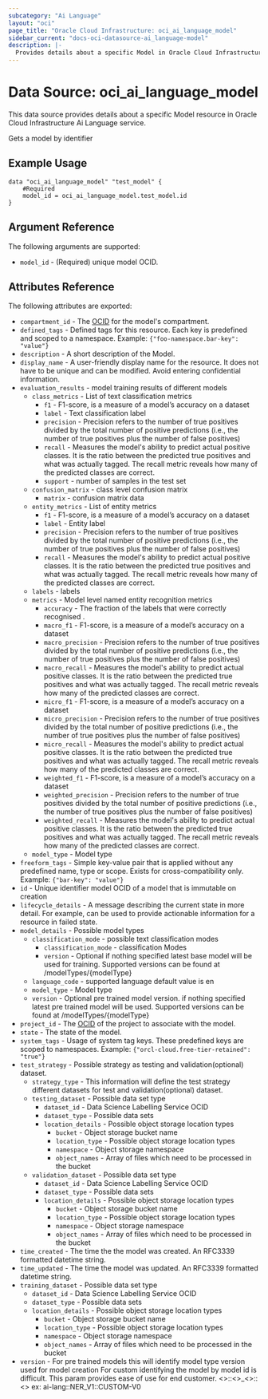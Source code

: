 ```yaml
---
subcategory: "Ai Language"
layout: "oci"
page_title: "Oracle Cloud Infrastructure: oci_ai_language_model"
sidebar_current: "docs-oci-datasource-ai_language-model"
description: |-
  Provides details about a specific Model in Oracle Cloud Infrastructure Ai Language service
---
```


# Data Source: oci_ai_language_model
This data source provides details about a specific Model resource in Oracle Cloud Infrastructure Ai Language service.

Gets a model by identifier

## Example Usage

```hcl
data "oci_ai_language_model" "test_model" {
	#Required
	model_id = oci_ai_language_model.test_model.id
}
```

## Argument Reference

The following arguments are supported:

* `model_id` - (Required) unique model OCID.


## Attributes Reference

The following attributes are exported:

* `compartment_id` - The [OCID](https://docs.cloud.oracle.com/iaas/Content/General/Concepts/identifiers.htm)  for the model's compartment.
* `defined_tags` - Defined tags for this resource. Each key is predefined and scoped to a namespace. Example: `{"foo-namespace.bar-key": "value"}` 
* `description` - A short description of the Model.
* `display_name` - A user-friendly display name for the resource. It does not have to be unique and can be modified. Avoid entering confidential information.
* `evaluation_results` - model training results of different models
	* `class_metrics` - List of text classification metrics
		* `f1` - F1-score, is a measure of a model’s accuracy on a dataset
		* `label` - Text classification label
		* `precision` - Precision refers to the number of true positives divided by the total number of positive predictions (i.e., the number of true positives plus the number of false positives)
		* `recall` - Measures the model's ability to predict actual positive classes. It is the ratio between the predicted true positives and what was actually tagged. The recall metric reveals how many of the predicted classes are correct.
		* `support` - number of samples in the test set
	* `confusion_matrix` - class level confusion matrix
		* `matrix` - confusion matrix data
	* `entity_metrics` - List of entity metrics
		* `f1` - F1-score, is a measure of a model’s accuracy on a dataset
		* `label` - Entity label
		* `precision` - Precision refers to the number of true positives divided by the total number of positive predictions (i.e., the number of true positives plus the number of false positives)
		* `recall` - Measures the model's ability to predict actual positive classes. It is the ratio between the predicted true positives and what was actually tagged. The recall metric reveals how many of the predicted classes are correct.
	* `labels` - labels
	* `metrics` - Model level named entity recognition metrics
		* `accuracy` - The fraction of the labels that were correctly recognised .
		* `macro_f1` - F1-score, is a measure of a model’s accuracy on a dataset
		* `macro_precision` - Precision refers to the number of true positives divided by the total number of positive predictions (i.e., the number of true positives plus the number of false positives)
		* `macro_recall` - Measures the model's ability to predict actual positive classes. It is the ratio between the predicted true positives and what was actually tagged. The recall metric reveals how many of the predicted classes are correct.
		* `micro_f1` - F1-score, is a measure of a model’s accuracy on a dataset
		* `micro_precision` - Precision refers to the number of true positives divided by the total number of positive predictions (i.e., the number of true positives plus the number of false positives)
		* `micro_recall` - Measures the model's ability to predict actual positive classes. It is the ratio between the predicted true positives and what was actually tagged. The recall metric reveals how many of the predicted classes are correct.
		* `weighted_f1` - F1-score, is a measure of a model’s accuracy on a dataset
		* `weighted_precision` - Precision refers to the number of true positives divided by the total number of positive predictions (i.e., the number of true positives plus the number of false positives)
		* `weighted_recall` - Measures the model's ability to predict actual positive classes. It is the ratio between the predicted true positives and what was actually tagged. The recall metric reveals how many of the predicted classes are correct.
	* `model_type` - Model type
* `freeform_tags` - Simple key-value pair that is applied without any predefined name, type or scope. Exists for cross-compatibility only. Example: `{"bar-key": "value"}` 
* `id` - Unique identifier model OCID of a model that is immutable on creation
* `lifecycle_details` - A message describing the current state in more detail. For example, can be used to provide actionable information for a resource in failed state.
* `model_details` - Possible model types
	* `classification_mode` - possible text classification modes
		* `classification_mode` - classification Modes
		* `version` - Optional if nothing specified latest base model will be used for training. Supported versions can be found at /modelTypes/{modelType}
	* `language_code` - supported language default value is en
	* `model_type` - Model type
	* `version` - Optional pre trained model version. if nothing specified latest pre trained model will be used.  Supported versions can be found at /modelTypes/{modelType} 
* `project_id` - The [OCID](https://docs.cloud.oracle.com/iaas/Content/General/Concepts/identifiers.htm) of the project to associate with the model.
* `state` - The state of the model.
* `system_tags` - Usage of system tag keys. These predefined keys are scoped to namespaces. Example: `{"orcl-cloud.free-tier-retained": "true"}` 
* `test_strategy` - Possible strategy as testing and validation(optional) dataset. 
	* `strategy_type` - This information will define the test strategy different datasets for test and validation(optional) dataset. 
	* `testing_dataset` - Possible data set type
		* `dataset_id` - Data Science Labelling Service OCID
		* `dataset_type` - Possible data sets
		* `location_details` - Possible object storage location types
			* `bucket` - Object storage bucket name
			* `location_type` - Possible object storage location types
			* `namespace` - Object storage namespace
			* `object_names` - Array of files which need to be processed in the bucket
	* `validation_dataset` - Possible data set type
		* `dataset_id` - Data Science Labelling Service OCID
		* `dataset_type` - Possible data sets
		* `location_details` - Possible object storage location types
			* `bucket` - Object storage bucket name
			* `location_type` - Possible object storage location types
			* `namespace` - Object storage namespace
			* `object_names` - Array of files which need to be processed in the bucket
* `time_created` - The time the the model was created. An RFC3339 formatted datetime string.
* `time_updated` - The time the model was updated. An RFC3339 formatted datetime string.
* `training_dataset` - Possible data set type
	* `dataset_id` - Data Science Labelling Service OCID
	* `dataset_type` - Possible data sets
	* `location_details` - Possible object storage location types
		* `bucket` - Object storage bucket name
		* `location_type` - Possible object storage location types
		* `namespace` - Object storage namespace
		* `object_names` - Array of files which need to be processed in the bucket
* `version` - For pre trained models this will identify model type version used for model creation For custom identifying the model by model id is difficult. This param provides ease of use for end customer. <<service>>::<<service-name>>_<<model-type-version>>::<<custom model on which this training has to be done>> ex: ai-lang::NER_V1::CUSTOM-V0 

